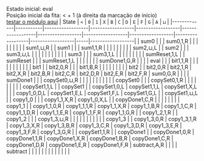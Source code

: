 Estado inicial: eval<br>
Posição inicial da fita: < + 1 (à direita da marcação de início)<br>
[testar o módulo aqui](https://github.com/SauloSamps/TimeCalculator/blob/main/caso%202/2.txt)
| State       | `<`       | `0`             | `1`             | `X`             | `B`             | `C`             | `D`             | `E`             | `F`             | `G`             | `A` | `⊔`             |
|-------------|-----------|------------------|------------------|------------------|------------------|------------------|------------------|------------------|------------------|------------------|-----|------------------|
| sum0        |           |                  | sum0,1,R         |                  |                  |                  |                  |                  |                  |                  |     | sum1,⊔,R         |
| sum1        |           |                  | sum1,1,R         |                  |                  |                  |                  |                  |                  |                  |     | sum2,⊔,L         |
| sum2        |           |                  | sum3,⊔,L         |                  |                  |                  |                  |                  |                  |                  |     |                  |
| sum3        |           |                  | sum3,1,L         |                  |                  |                  |                  |                  |                  |                  |     | sumReset,1,L     |
| sumReset    |           |                  | sumReset,1,L     |                  |                  |                  |                  |                  |                  | sumDone1,G,R     |     |                  |
| eval        |           |                  | bit1,1,R         |                  |                  |                  |                  |                  |                  |                  |     |                  |
| bit1        |           | bit2,0,R         |                  |                  | bit1,B,R         |                  |                  |                  |                  |                  |     |                  |
| bit2        |           | bit2,0,R         | bit2,1,R         | bit2,X,R         | bit2,B,R         | bit2,C,R         | bit2,D,R         | bit2,E,R         | bit2,F,R         | sum0,G,R         |     |                  |
| sumDone1    |           |                  | copySet0,⊔,R     |                  |                  |                  |                  |                  |                  |                  |     |                  |
| copySet0    |           |                  | copySet0,1,R     |                  |                  |                  |                  |                  |                  |                  |     | copySet1,1,L     |
| copySet1    |           | copySet1,0,L     | copySet1,1,L     | copySet1,X,L     |                  |                  | copy1_0,D,L      | copySet1,E,L     | copySet1,F,L     | copySet1,G,L     |     | copySet1,⊔,L     |
| copy1_0     |           |                  | copy1_1,X,R      | copy1_0,X,L      |                  | copyDone1,C,R    |                  |                  |                  |                  |     |                  |
| copy1_1     |           | copy1_1,0,R      | copy1_1,1,R      | copy1_1,X,R      | copy1_1,B,R      | copy1_1,C,R      | copy1_1,D,R      | copy1_1,E,R      | copy1_1,F,R      | copy1_1,G,R      |     | copy1_2,1,R      |
| copy1_2     |           |                  | copy1_3,⊔,R      |                  |                  |                  |                  |                  |                  |                  |     |                  |
| copy1_3     |           | copy1_3,0,R      | copy1_3,1,R      | copy1_3,X,R      | copy1_3,B,R      | copy1_3,C,R      | copy1_3,D,R      | copy1_3,E,R      | copy1_3,F,R      | copy1_3,G,R      |     | copySet1,1,R     |
| copyDone1   |           | copyDone1,0,R    | copyDone1,1,R    | copyDone1,X,R    | copyDone1,B,R    | copyDone1,C,R    | copyDone1,D,R    | copyDone1,E,R    | copyDone1,F,R    | subtract,A,R     |     |                  |
| subtract    |           |                  |                  |                  |                  |                  |                  |                  |                  |                  |     |                  |
